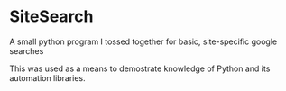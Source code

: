 # SiteSearch
A small python program I tossed together for basic, site-specific google searches

This was used as a means to demostrate knowledge of Python and its automation libraries. 
